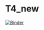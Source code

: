 # T4_new
[![Binder](https://mybinder.org/badge_logo.svg)](https://mybinder.org/v2/gh/atiehmk/T4_new/main?labpath=T4-2.ipynb)
